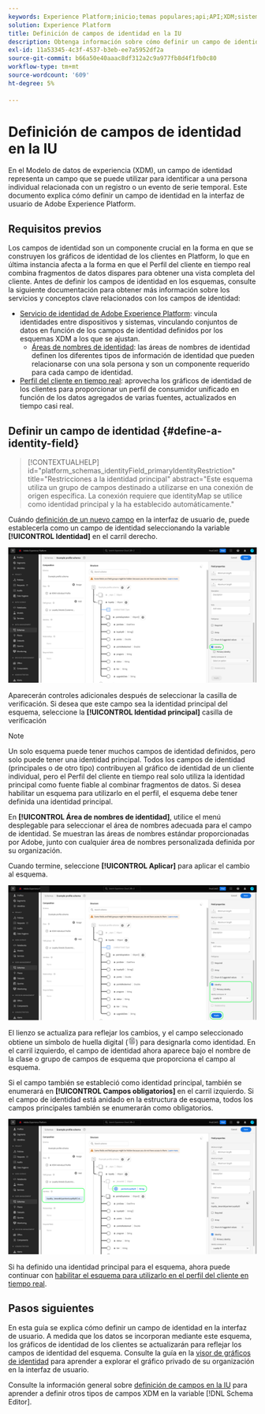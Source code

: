 ```yaml
---
keywords: Experience Platform;inicio;temas populares;api;API;XDM;sistema XDM;modelo de datos de experiencia;modelo de datos;ui;workspace;identity;field;
solution: Experience Platform
title: Definición de campos de identidad en la IU
description: Obtenga información sobre cómo definir un campo de identidad en la interfaz de usuario del Experience Platform.
exl-id: 11a53345-4c3f-4537-b3eb-ee7a5952df2a
source-git-commit: b66a50e40aaac8df312a2c9a977fb8d4f1fb0c80
workflow-type: tm+mt
source-wordcount: '609'
ht-degree: 5%

---
```


# Definición de campos de identidad en la IU

En el Modelo de datos de experiencia (XDM), un campo de identidad representa un campo que se puede utilizar para identificar a una persona individual relacionada con un registro o un evento de serie temporal. Este documento explica cómo definir un campo de identidad en la interfaz de usuario de Adobe Experience Platform.

## Requisitos previos

Los campos de identidad son un componente crucial en la forma en que se construyen los gráficos de identidad de los clientes en Platform, lo que en última instancia afecta a la forma en que el Perfil del cliente en tiempo real combina fragmentos de datos dispares para obtener una vista completa del cliente. Antes de definir los campos de identidad en los esquemas, consulte la siguiente documentación para obtener más información sobre los servicios y conceptos clave relacionados con los campos de identidad:

* [Servicio de identidad de Adobe Experience Platform](../../../identity-service/home.md): vincula identidades entre dispositivos y sistemas, vinculando conjuntos de datos en función de los campos de identidad definidos por los esquemas XDM a los que se ajustan.
   * [Áreas de nombres de identidad](../../../identity-service/namespaces.md): las áreas de nombres de identidad definen los diferentes tipos de información de identidad que pueden relacionarse con una sola persona y son un componente requerido para cada campo de identidad.
* [Perfil del cliente en tiempo real](../../../profile/home.md): aprovecha los gráficos de identidad de los clientes para proporcionar un perfil de consumidor unificado en función de los datos agregados de varias fuentes, actualizados en tiempo casi real.

## Definir un campo de identidad {#define-a-identity-field}

>[!CONTEXTUALHELP]
>id="platform_schemas_identityField_primaryIdentityRestriction"
>title="Restricciones a la identidad principal"
>abstract="Este esquema utiliza un grupo de campos destinado a utilizarse en una conexión de origen específica. La conexión requiere que identityMap se utilice como identidad principal y la ha establecido automáticamente."

Cuándo [definición de un nuevo campo](./overview.md#define) en la interfaz de usuario de, puede establecerla como un campo de identidad seleccionando la variable **[!UICONTROL Identidad]** en el carril derecho.

![](../../images/ui/fields/special/identity.png)

Aparecerán controles adicionales después de seleccionar la casilla de verificación. Si desea que este campo sea la identidad principal del esquema, seleccione la **[!UICONTROL Identidad principal]** casilla de verificación

>[!NOTE]
>
>Un solo esquema puede tener muchos campos de identidad definidos, pero solo puede tener una identidad principal. Todos los campos de identidad (principales o de otro tipo) contribuyen al gráfico de identidad de un cliente individual, pero el Perfil del cliente en tiempo real solo utiliza la identidad principal como fuente fiable al combinar fragmentos de datos. Si desea habilitar un esquema para utilizarlo en el perfil, el esquema debe tener definida una identidad principal.

En **[!UICONTROL Área de nombres de identidad]**, utilice el menú desplegable para seleccionar el área de nombres adecuada para el campo de identidad. Se muestran las áreas de nombres estándar proporcionadas por Adobe, junto con cualquier área de nombres personalizada definida por su organización.

Cuando termine, seleccione **[!UICONTROL Aplicar]** para aplicar el cambio al esquema.

![](../../images/ui/fields/special/identity-config.png)

El lienzo se actualiza para reflejar los cambios, y el campo seleccionado obtiene un símbolo de huella digital (![](../../images/ui/fields/special/identity-symbol.png)) para designarla como identidad. En el carril izquierdo, el campo de identidad ahora aparece bajo el nombre de la clase o grupo de campos de esquema que proporciona el campo al esquema.

Si el campo también se estableció como identidad principal, también se enumerará en **[!UICONTROL Campos obligatorios]** en el carril izquierdo. Si el campo de identidad está anidado en la estructura de esquema, todos los campos principales también se enumerarán como obligatorios.

![](../../images/ui/fields/special/identity-applied.png)

Si ha definido una identidad principal para el esquema, ahora puede continuar con [habilitar el esquema para utilizarlo en el perfil del cliente en tiempo real](../resources/schemas.md#profile).

## Pasos siguientes

En esta guía se explica cómo definir un campo de identidad en la interfaz de usuario. A medida que los datos se incorporan mediante este esquema, los gráficos de identidad de los clientes se actualizarán para reflejar los campos de identidad del esquema. Consulte la guía en la [visor de gráficos de identidad](../../../identity-service/ui/identity-graph-viewer.md) para aprender a explorar el gráfico privado de su organización en la interfaz de usuario.

Consulte la información general sobre [definición de campos en la IU](./overview.md#special) para aprender a definir otros tipos de campos XDM en la variable [!DNL Schema Editor].
